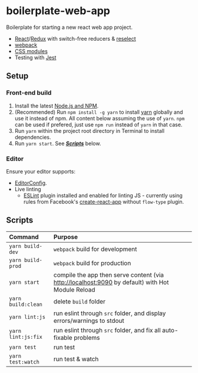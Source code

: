 # boilerplate-web-app
Boilerplate for starting a new react web app project.
 - [React](https://facebook.github.io/react/)/[Redux](http://redux.js.org/) with switch-free reducers & [reselect](https://github.com/reactjs/reselect)
 - [webpack](https://webpack.js.org)
 - [CSS modules](https://github.com/css-modules/css-modules)
 - Testing with [Jest](https://facebook.github.io/jest/)

## Setup

### Front-end build
1. Install the latest [Node.js and NPM](https://nodejs.org).
2. (Recommended) Run `npm install -g yarn` to install [yarn](https://yarnpkg.com/) globally and use it instead of npm. All content below assuming the use of `yarn`. `npm` can be used if prefered, just use `npm run` instead of `yarn` in that case.
3. Run `yarn` within the project root directory in Terminal to install dependencies.
4. Run `yarn start`. See ***[Scripts](#scripts)*** below.

### Editor

Ensure your editor supports:
- [EditorConfig](http://editorconfig.org/#download).
- Live linting
  - [ESLint](http://eslint.org/docs/user-guide/integrations#editors) plugin installed and enabled for linting JS - currently using rules from Facebook's [create-react-app](https://github.com/facebookincubator/create-react-app) without `flow-type` plugin.

## Scripts

| Command               | Purpose                                          |
|:----------------------|:-------------------------------------------------|
| `yarn build-dev`      | `webpack` build for development                  |
| `yarn build-prod`     | `webpack` build for production                   |
| `yarn start`          | compile the app then serve content (via [http://localhost:9090](http://localhost:9090) by default) with Hot Module Reload |
| `yarn build:clean`    | delete `build` folder                            |
| `yarn lint:js`        | run eslint through `src` folder, and display errors/warnings to stdout |
| `yarn lint:js:fix`    | run eslint through `src` folder, and fix all auto-fixable problems |
| `yarn test`           | run test |
| `yarn test:watch`     | run test & watch |
